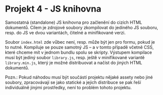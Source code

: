 # Projekt 4 - JS knihovna

Samostatná (standalone) JS knihovna pro začlenění do cizích HTML dokumentů. Cílem je zdrojové soubory zkompilovat do jediného JS souboru, resp. do JS ve dvou variantách, čitelné a minifikované verzi.

Soubor `index.html` zde vůbec není, resp. může být jen pro formu, pokud je to nutné. Kompiluje se pouze samotný JS – a v tomto případě včetně CSS, které chceme mít v jednom bundlu spolu se skripty. Výstupem kompilace musí být jediný soubor `library.js`, resp. ještě v minifikované variantě `library.min.js`, který je možné distribuovat a načíst do jiných HTML dokumentů.

Pozn.: Pokud náhodou musí být součástí projektu nějaké assety nebo jiné soubory, zpracovávají se jako statické a jejich distribuce se pak řeší individuálně jinými prostředky, není to problém tohoto projektu.
